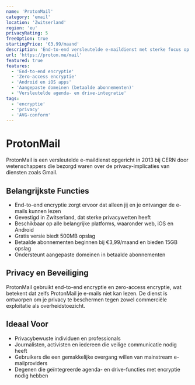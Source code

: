 ```yaml
---
name: 'ProtonMail'
category: 'email'
location: 'Zwitserland'
region: 'eu'
privacyRating: 5
freeOption: true
startingPrice: '€3.99/maand'
description: 'End-to-end versleutelde e-maildienst met sterke focus op privacy.'
url: 'https://proton.me/mail'
featured: true
features:
  - 'End-to-end encryptie'
  - 'Zero-access encryptie'
  - 'Android en iOS apps'
  - 'Aangepaste domeinen (betaalde abonnementen)'
  - 'Versleutelde agenda- en drive-integratie'
tags:
  - 'encryptie'
  - 'privacy'
  - 'AVG-conform'
---
```


# ProtonMail

ProtonMail is een versleutelde e-maildienst opgericht in 2013 bij CERN door wetenschappers die bezorgd waren over de privacy-implicaties van diensten zoals Gmail.

## Belangrijkste Functies

- End-to-end encryptie zorgt ervoor dat alleen jij en je ontvanger de e-mails kunnen lezen
- Gevestigd in Zwitserland, dat sterke privacywetten heeft
- Beschikbaar op alle belangrijke platforms, waaronder web, iOS en Android
- Gratis versie biedt 500MB opslag
- Betaalde abonnementen beginnen bij €3,99/maand en bieden 15GB opslag
- Ondersteunt aangepaste domeinen in betaalde abonnementen

## Privacy en Beveiliging

ProtonMail gebruikt end-to-end encryptie en zero-access encryptie, wat betekent dat zelfs ProtonMail je e-mails niet kan lezen. De dienst is ontworpen om je privacy te beschermen tegen zowel commerciële exploitatie als overheidstoezicht.

## Ideaal Voor

- Privacybewuste individuen en professionals
- Journalisten, activisten en iedereen die veilige communicatie nodig heeft
- Gebruikers die een gemakkelijke overgang willen van mainstream e-mailproviders
- Degenen die geïntegreerde agenda- en drive-functies met encryptie nodig hebben